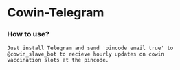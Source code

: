 ﻿# Cowin-Telegram

### How to use?
```
Just install Telegram and send 'pincode email true' to
@cowin_slave_bot to recieve hourly updates on cowin 
vaccination slots at the pincode.
```
